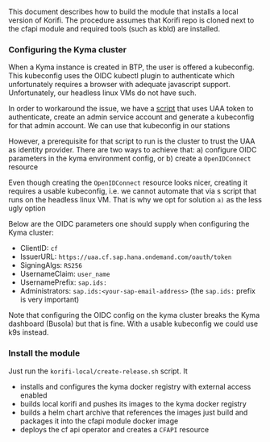 This document describes how to build the module that installs a local version of Korifi. The procedure assumes that Korifi repo is cloned next to the cfapi module and required tools (such as kbld) are installed.

### Configuring the Kyma cluster

When a Kyma instance is created in BTP, the user is offered a kubeconfig. This kubeconfig uses the OIDC kubectl plugin to authenticate which unfortunately requires a browser with adequate javascript support. Unfortunately, our headless linux VMs do not have such.

In order to workaround the issue, we have a [script](https://github.tools.sap/unified-runtime/trinity/blob/main/scripts/tools/generate-kyma-kubeconfig.sh) that uses UAA token to authenticate, create an admin service account and generate a kubeconfig for that admin account. We can use that kubeconfig in our stations

However, a prerequisite for that script to run is the cluster to trust the UAA as identity provider. There are two ways to achieve that:
a) configure OIDC parameters in the kyma environment config, or
b) create a `OpenIDConnect` resource

Even though creating the `OpenIDConnect` resource looks nicer, creating it requires a usable kubeconfig, i.e. we cannot automate that via s script that runs on the headless linux VM. That is why we opt for solution `a)` as the less ugly option

Below are the OIDC parameters one should supply when configuring the Kyma cluster:
  - ClientID: `cf`
  - IssuerURL: `https://uaa.cf.sap.hana.ondemand.com/oauth/token`
  - SigningAlgs: `RS256`
  - UsernameClaim: `user_name`
  - UsernamePrefix: `sap.ids:`
  - Administrators: `sap.ids:<your-sap-email-address>` (the `sap.ids:` prefix is very important)

Note that configuring the OIDC config on the kyma cluster breaks the Kyma dashboard (Busola) but that is fine. With a usable kubeconfig we could use k9s instead.

### Install the module

Just run the `korifi-local/create-release.sh` script. It
* installs and configures the kyma docker registry with external access enabled
* builds local korifi and pushes its images to the kyma docker registry
* builds a helm chart archive that references the images just build and packages it into the cfapi module docker image
* deploys the cf api operator and creates a `CFAPI` resource
